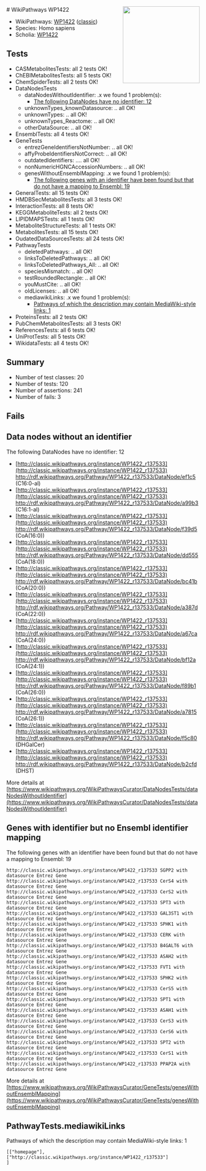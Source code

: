 <img style="float: right; width: 200px" src="https://upload.wikimedia.org/wikipedia/commons/thumb/8/83/Wplogo_with_text_500.png/640px-Wplogo_with_text_500.png" />
# WikiPathways WP1422

* WikiPathways: [WP1422](https://wikipathways.org/pathways/WP1422) ([classic](https://classic.wikipathways.org/instance/WP1422))
* Species: Homo sapiens
* Scholia: [WP1422](https://scholia.toolforge.org/wikipathways/WP1422)
## Tests
* CASMetabolitesTests: all 2 tests OK!
* ChEBIMetabolitesTests: all 5 tests OK!
* ChemSpiderTests: all 2 tests OK!
* DataNodesTests
    * dataNodesWithoutIdentifier: .x we found 1 problem(s):
        * [The following DataNodes have no identifier: 12](#8792c492)
    * unknownTypes_knownDatasource: .. all OK!
    * unknownTypes: .. all OK!
    * unknownTypes_Reactome: .. all OK!
    * otherDataSource: .. all OK!
* EnsemblTests: all 4 tests OK!
* GeneTests
    * entrezGeneIdentifiersNotNumber: .. all OK!
    * affyProbeIdentifiersNotCorrect: .. all OK!
    * outdatedIdentifiers: .... all OK!
    * nonNumericHGNCAccessionNumbers: .. all OK!
    * genesWithoutEnsemblMapping: .x we found 1 problem(s):
        * [The following genes with an identifier have been found but that do not have a mapping to Ensembl: 19](#c4e54316)
* GeneralTests: all 15 tests OK!
* HMDBSecMetabolitesTests: all 3 tests OK!
* InteractionTests: all 8 tests OK!
* KEGGMetaboliteTests: all 2 tests OK!
* LIPIDMAPSTests: all 1 tests OK!
* MetaboliteStructureTests: all 1 tests OK!
* MetabolitesTests: all 15 tests OK!
* OudatedDataSourcesTests: all 24 tests OK!
* PathwayTests
    * deletedPathways: .. all OK!
    * linksToDeletedPathways: .. all OK!
    * linksToDeletedPathways_All: .. all OK!
    * speciesMismatch: .. all OK!
    * testRoundedRectangle: .. all OK!
    * youMustCite: .. all OK!
    * oldLicenses: .. all OK!
    * mediawikiLinks: .x we found 1 problem(s):
        * [Pathways of which the description may contain MediaWiki-style links: 1](#da69cf45)
* ProteinsTests: all 2 tests OK!
* PubChemMetabolitesTests: all 3 tests OK!
* ReferencesTests: all 6 tests OK!
* UniProtTests: all 5 tests OK!
* WikidataTests: all 4 tests OK!


## Summary

* Number of test classes: 20
* Number of tests: 120
* Number of assertions: 241
* Number of fails: 3

## Fails

<a name="8792c492" />

## Data nodes without an identifier

The following DataNodes have no identifier: 12

* [http://classic.wikipathways.org/instance/WP1422_r137533](http://classic.wikipathways.org/instance/WP1422_r137533) http://rdf.wikipathways.org/Pathway/WP1422_r137533/DataNode/ef1c5 (C16:0-al)
* [http://classic.wikipathways.org/instance/WP1422_r137533](http://classic.wikipathways.org/instance/WP1422_r137533) http://rdf.wikipathways.org/Pathway/WP1422_r137533/DataNode/a99b3 (C16:1-al)
* [http://classic.wikipathways.org/instance/WP1422_r137533](http://classic.wikipathways.org/instance/WP1422_r137533) http://rdf.wikipathways.org/Pathway/WP1422_r137533/DataNode/f39d5 (CoA(16:0))
* [http://classic.wikipathways.org/instance/WP1422_r137533](http://classic.wikipathways.org/instance/WP1422_r137533) http://rdf.wikipathways.org/Pathway/WP1422_r137533/DataNode/dd555 (CoA(18:0))
* [http://classic.wikipathways.org/instance/WP1422_r137533](http://classic.wikipathways.org/instance/WP1422_r137533) http://rdf.wikipathways.org/Pathway/WP1422_r137533/DataNode/bc41b (CoA(20:0))
* [http://classic.wikipathways.org/instance/WP1422_r137533](http://classic.wikipathways.org/instance/WP1422_r137533) http://rdf.wikipathways.org/Pathway/WP1422_r137533/DataNode/a387d (CoA(22:0))
* [http://classic.wikipathways.org/instance/WP1422_r137533](http://classic.wikipathways.org/instance/WP1422_r137533) http://rdf.wikipathways.org/Pathway/WP1422_r137533/DataNode/a67ca (CoA(24:0))
* [http://classic.wikipathways.org/instance/WP1422_r137533](http://classic.wikipathways.org/instance/WP1422_r137533) http://rdf.wikipathways.org/Pathway/WP1422_r137533/DataNode/bf12a (CoA(24:1))
* [http://classic.wikipathways.org/instance/WP1422_r137533](http://classic.wikipathways.org/instance/WP1422_r137533) http://rdf.wikipathways.org/Pathway/WP1422_r137533/DataNode/f89b1 (CoA(26:0))
* [http://classic.wikipathways.org/instance/WP1422_r137533](http://classic.wikipathways.org/instance/WP1422_r137533) http://rdf.wikipathways.org/Pathway/WP1422_r137533/DataNode/a7815 (CoA(26:1))
* [http://classic.wikipathways.org/instance/WP1422_r137533](http://classic.wikipathways.org/instance/WP1422_r137533) http://rdf.wikipathways.org/Pathway/WP1422_r137533/DataNode/f5c80 (DHGalCer)
* [http://classic.wikipathways.org/instance/WP1422_r137533](http://classic.wikipathways.org/instance/WP1422_r137533) http://rdf.wikipathways.org/Pathway/WP1422_r137533/DataNode/b2cfd (DHST)


More details at [https://www.wikipathways.org/WikiPathwaysCurator/DataNodesTests/dataNodesWithoutIdentifier](https://www.wikipathways.org/WikiPathwaysCurator/DataNodesTests/dataNodesWithoutIdentifier)

<a name="c4e54316" />

## Genes with identifier but no Ensembl identifier mapping

The following genes with an identifier have been found but that do not have a mapping to Ensembl: 19
```
http://classic.wikipathways.org/instance/WP1422_r137533 SGPP2 with datasource Entrez Gene
http://classic.wikipathways.org/instance/WP1422_r137533 CerS4 with datasource Entrez Gene
http://classic.wikipathways.org/instance/WP1422_r137533 CerS2 with datasource Entrez Gene
http://classic.wikipathways.org/instance/WP1422_r137533 SPT3 with datasource Entrez Gene
http://classic.wikipathways.org/instance/WP1422_r137533 GAL3ST1 with datasource Entrez Gene
http://classic.wikipathways.org/instance/WP1422_r137533 SPHK1 with datasource Entrez Gene
http://classic.wikipathways.org/instance/WP1422_r137533 CERK with datasource Entrez Gene
http://classic.wikipathways.org/instance/WP1422_r137533 B4GALT6 with datasource Entrez Gene
http://classic.wikipathways.org/instance/WP1422_r137533 ASAH2 with datasource Entrez Gene
http://classic.wikipathways.org/instance/WP1422_r137533 FVT1 with datasource Entrez Gene
http://classic.wikipathways.org/instance/WP1422_r137533 SPHK2 with datasource Entrez Gene
http://classic.wikipathways.org/instance/WP1422_r137533 CerS5 with datasource Entrez Gene
http://classic.wikipathways.org/instance/WP1422_r137533 SPT1 with datasource Entrez Gene
http://classic.wikipathways.org/instance/WP1422_r137533 ASAH1 with datasource Entrez Gene
http://classic.wikipathways.org/instance/WP1422_r137533 CerS3 with datasource Entrez Gene
http://classic.wikipathways.org/instance/WP1422_r137533 CerS6 with datasource Entrez Gene
http://classic.wikipathways.org/instance/WP1422_r137533 SPT2 with datasource Entrez Gene
http://classic.wikipathways.org/instance/WP1422_r137533 CerS1 with datasource Entrez Gene
http://classic.wikipathways.org/instance/WP1422_r137533 PPAP2A with datasource Entrez Gene
```

More details at [https://www.wikipathways.org/WikiPathwaysCurator/GeneTests/genesWithoutEnsemblMapping](https://www.wikipathways.org/WikiPathwaysCurator/GeneTests/genesWithoutEnsemblMapping)

<a name="da69cf45" />

## PathwayTests.mediawikiLinks

Pathways of which the description may contain MediaWiki-style links: 1
```
[["homepage"],
["http://classic.wikipathways.org/instance/WP1422_r137533"]
]
```

